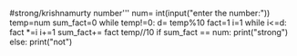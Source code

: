 #strong/krishnamurty number'''
num= int(input("enter the number:"))
temp=num
sum_fact=0
while temp!=0:
    d= temp%10
    fact=1
    i=1
    while i<=d:
        fact *=i
        i+=1 
    sum_fact+= fact
    temp//10
if sum_fact == num:
    print("strong")
else:
    print("not")
